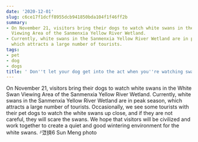 ```yaml
---
date: '2020-12-01'
slug: c6ce17f1dcff8955dcb941850bda104f1f46ff2b
summary:
- On November 21, visitors bring their dogs to watch white swans in the White Swan
  Viewing Area of the Sanmenxia Yellow River Wetland.
- Currently, white swans in the Sanmenxia Yellow River Wetland are in peak season,
  which attracts a large number of tourists.
tags:
- pet
- dog
- dogs
title: ' Don''t let your dog get into the act when you''re watching swans! '
---
```


 On November 21, visitors bring their dogs to watch white swans in the White Swan Viewing Area of the Sanmenxia Yellow River Wetland. Currently, white swans in the Sanmenxia Yellow River Wetland are in peak season, which attracts a large number of tourists. Occasionally, we see some tourists with their pet dogs to watch the white swans up close, and if they are not careful, they will scare the swans. We hope that visitors will be civilized and work together to create a quiet and good wintering environment for the white swans. ⸈꼈㨈6 Sun Meng photo

 
        